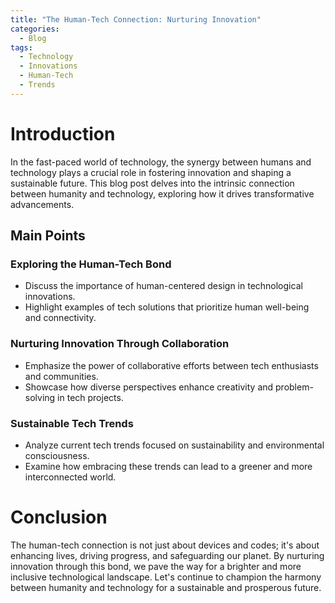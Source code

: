 ```yaml
---
title: "The Human-Tech Connection: Nurturing Innovation"
categories:
  - Blog
tags:
  - Technology
  - Innovations
  - Human-Tech
  - Trends
---
```


# Introduction
In the fast-paced world of technology, the synergy between humans and technology plays a crucial role in fostering innovation and shaping a sustainable future. This blog post delves into the intrinsic connection between humanity and technology, exploring how it drives transformative advancements.

## Main Points
### Exploring the Human-Tech Bond
- Discuss the importance of human-centered design in technological innovations.
- Highlight examples of tech solutions that prioritize human well-being and connectivity.

### Nurturing Innovation Through Collaboration
- Emphasize the power of collaborative efforts between tech enthusiasts and communities.
- Showcase how diverse perspectives enhance creativity and problem-solving in tech projects.

### Sustainable Tech Trends
- Analyze current tech trends focused on sustainability and environmental consciousness.
- Examine how embracing these trends can lead to a greener and more interconnected world.

# Conclusion
The human-tech connection is not just about devices and codes; it's about enhancing lives, driving progress, and safeguarding our planet. By nurturing innovation through this bond, we pave the way for a brighter and more inclusive technological landscape. Let's continue to champion the harmony between humanity and technology for a sustainable and prosperous future.